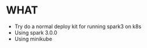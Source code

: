 # WHAT
- Try do a normal deploy kit for running spark3 on k8s
- Using spark 3.0.0
- Using minikube

